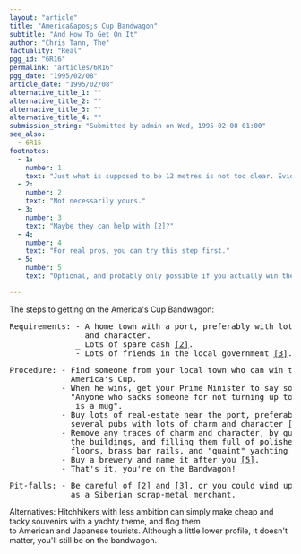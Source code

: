 ```yaml
---
layout: "article"
title: "America&apos;s Cup Bandwagon"
subtitle: "And How To Get On It"
author: "Chris Tann, The"
factuality: "Real"
pgg_id: "6R16"
permalink: "articles/6R16"
pgg_date: "1995/02/08"
article_date: "1995/02/08"
alternative_title_1: ""
alternative_title_2: ""
alternative_title_3: ""
alternative_title_4: ""
submission_string: "Submitted by admin on Wed, 1995-02-08 01:00"
see_also:
  - 6R15
footnotes: 
  - 1:
    number: 1
    text: "Just what is supposed to be 12 metres is not too clear. Evidently, you need a pan-dimensional tape measure, that can measure length, weight, marble-bathtub quantity and bribes, all at the same time."
  - 2:
    number: 2
    text: "Not necessarily yours."
  - 3:
    number: 3
    text: "Maybe they can help with [2]?"
  - 4:
    number: 4
    text: "For real pros, you can try this step first."
  - 5:
    number: 5
    text: "Optional, and probably only possible if you actually win the America&apos;s Cup yourself."

---
```

<div>
<p>The steps to getting on the America's Cup Bandwagon:</p>
<pre>
Requirements: - A home town with a port, preferably with lots of charm
                and character.
              _ Lots of spare cash <a href="#footnote-body.2" name="footnote-link.2" class="footnote-link">[2]</a>.
              - Lots of friends in the local government <a href="#footnote-body.3" name="footnote-link.3" class="footnote-link">[3]</a>.
</pre>
<pre>
Procedure: - Find someone from your local town who can win the
             America's Cup.
           - When he wins, get your Prime Minister to say something like
             "Anyone who sacks someone for not turning up to work tomorrow
              is a mug".
           - Buy lots of real-estate near the port, preferably including
             several pubs with lots of charm and character <a href="#footnote-body.4" name="footnote-link.4" class="footnote-link">[4]</a>.
           - Remove any traces of charm and character, by gutting
             the buildings, and filling them full of polished wood
             floors, brass bar rails, and "quaint" yachting paraphernalia.
           - Buy a brewery and name it after you <a href="#footnote-body.5" name="footnote-link.5" class="footnote-link">[5]</a>.
           - That's it, you're on the Bandwagon!
</pre>
<pre>
Pit-falls: - Be careful of <a href="#footnote-body.2" name="footnote-link.2" class="footnote-link">[2]</a> and <a href="#footnote-body.3" name="footnote-link.3" class="footnote-link">[3]</a>, or you could wind up
             as a Siberian scrap-metal merchant.
</pre>
<p>Alternatives: Hitchhikers with less ambition can simply make cheap and tacky souvenirs with a yachty theme, and flog them<br>
to American and Japanese tourists. Although a little lower profile, it doesn't matter, you'll still be on the bandwagon.</p>
</div>
